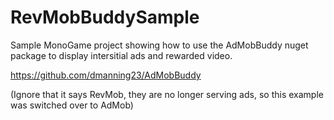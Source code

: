 RevMobBuddySample
===============

Sample MonoGame project showing how to use the AdMobBuddy nuget package to display intersitial ads and rewarded video.

https://github.com/dmanning23/AdMobBuddy

(Ignore that it says RevMob, they are no longer serving ads, so this example was switched over to AdMob)
